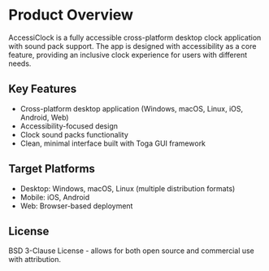 # Product Overview

AccessiClock is a fully accessible cross-platform desktop clock application with sound pack support. The app is designed with accessibility as a core feature, providing an inclusive clock experience for users with different needs.

## Key Features
- Cross-platform desktop application (Windows, macOS, Linux, iOS, Android, Web)
- Accessibility-focused design
- Clock sound packs functionality
- Clean, minimal interface built with Toga GUI framework

## Target Platforms
- Desktop: Windows, macOS, Linux (multiple distribution formats)
- Mobile: iOS, Android
- Web: Browser-based deployment

## License
BSD 3-Clause License - allows for both open source and commercial use with attribution.